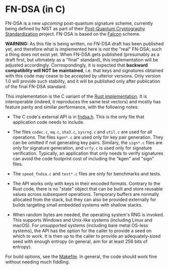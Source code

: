 # FN-DSA (in C)

FN-DSA is a new *upcoming* post-quantum signature scheme, currently
being defined by NIST as part of their [Post-Quantum Cryptography
Standardization](https://csrc.nist.gov/pqc-standardization) project.
FN-DSA is based on the [Falcon](https://falcon-sign.info/) scheme.

**WARNING:** As this file is being written, no FN-DSA draft has been
published yet, and therefore what is implemented here is *not* the
"real" FN-DSA; such a thing does not exist yet. When FN-DSA gets
published (presumably as a draft first, but ultimately as a "final"
standard), this implementation will be adjusted accordingly.
Correspondingly, it is expected that **backward compatiblity will NOT be
maintained**, i.e. that keys and signatures obtained with this code may
cease to be accepted by ulterior versions. Only version 1.0 will provide
such stability, and it will be published only after publication of the
final FN-DSA standard.

This implementation is the C variant of the [Rust
implementation](https://github.com/pornin/rust-fn-dsa/). It is
interoperable (indeed, it reproduces the same test vectors) and mostly
has feature parity and similar performance, with the following notes:

  - The C code's external API is in [fndsa.h](fndsa.h). This is the
    only file that application code needs to include.

  - The files `codec.c`, `mq.c`, `sha3.c`, `sysrng.c` and `util.c` are
    used for all operations. The files `kgen*.c` are used only for key
    pair generation. They can be omitted if not generating key pairs.
    Similary, the `sign*.c` files are only for signature generation, and
    `vrfy.c` is used only for signature verification. Typically, an
    application that only needs to verify signatures can avoid the code
    footprint cost of including the "kgen" and "sign" files.

  - The `speed_fndsa.c` and `test*.c` files are only for benchmarks and
    tests.

  - The API works only with keys in their encoded formats. Contrary to
    the Rust code, there is no "state" object that can be built and
    store reusable values across subsequent operations. Temporary
    buffers are normally allocated from the stack, but they can also be
    provided externally for builds targeting small embedded systems with
    shallow stacks.

  - When random bytes are needed, the operating system's RNG is invoked.
    This supports Windows and Unix-like systems (including Linux and macOS).
    For unsupported systems (including bare metal OS-less systems), the
    API has the option for the caller to provide a seed on which to work.
    It is then up to the caller to provide an adequately-sized seed with
    enough entropy (in general, aim for at least 256 bits of entropy).

For build options, see the [Makefile](Makefile). In general, the code
should work fine without needing much fiddling.
